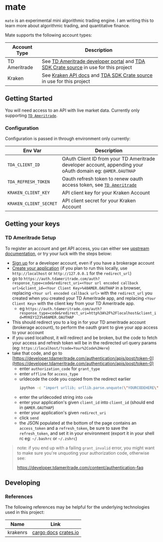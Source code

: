 # mate

`mate` is an experimental mini algorithmic trading engine. I am writing this to learn more about algorithmic trading, and quantitative finance.

Mate supports the following account types:

| Account Type  | Description                                                                                                                                                                |
| ------------- | -------------------------------------------------------------------------------------------------------------------------------------------------------------------------- |
| TD Ameritrade | See [TD Ameritrade developer portal](https://developer.tdameritrade.com/user) and [TDA SDK Crate source](https://github.com/rideron89/tda-sdk-rs/) in use for this project |
| Kraken        | See [Kraken API docs](https://docs.kraken.com/rest/#section/Authentication) and [TDA SDK Crate source](https://github.com/rideron89/tda-sdk-rs/) in use for this project   |

## Getting Started

You will need access to an API with live market data. Currently only supporting [`TD Ameritrade`](#TD-Ameritrade-Setup).

### Configuration

Configuration is passed in through environment only currently:

| Env Var                | Description                                                                                                |
| ---------------------- | ---------------------------------------------------------------------------------------------------------- |
| `TDA_CLIENT_ID`        | OAuth Client ID from your TD Ameritrade developer account, appending your oAuth domain eg: `@AMER.OAUTHAP` |
| `TDA_REFRESH_TOKEN`    | Oauth refresh token to renew oauth access token, see [`TD Ameritrade`](#TD-Ameritrade-Setup)               |
| `KRAKEN_CLIENT_KEY`    | API client key for your Kraken Account                                                                     |
| `KRAKEN_CLIENT_SECRET` | API client secret for your Kraken Account                                                                  |

## Getting your keys

### TD Ameritrade Setup

To register an account and get API access, you can either see [upstream documentation](https://developer.tdameritrade.com/content/getting-started#createAccount), or try your luck with the steps below:

- [Sign up](https://developer.tdameritrade.com/user/register) for a developer account, even if you have a brokerage account
- [Create your application](https://developer.tdameritrade.com/user/me/apps/add) (if you plan to run this locally, use `http://localhost` or `http://127.0.0.1` for the `redirect_url`)
- go to `https://auth.tdameritrade.com/auth?response_type=code&redirect_uri=<Your url encoded callback url>&client_id=<Your Client Key>%40AMER.OAUTHAP` in a browser, replacing `<Your url encoded callback url>` with the `redirect_url` you created when you created your TD Ameritrade app, and replacing `<Your Client Key>` with the client key from your TD Ameritrade app.
  - eg `https://auth.tdameritrade.com/auth?response_type=code&redirect_uri=http%3A%2F%2Flocalhost&client_id=MYKEY123%40AMER.OAUTHAP`
- This should redirect you to a log in for your TD ameritrade account (brokerage account), to perform the oauth grant to give your app access to your account
- if you used localhost, it will redirect and be broken, but the code to fetch your access and refresh token will be in the redirected url query params (eg: `https://localhost/?code=Your%2Code%2Here`)
- take that code, and go to [https://developer.tdameritrade.com/authentication/apis/post/token-0](https://developer.tdameritrade.com/authentication/apis/post/token-0)
  - enter `authorization_code` for `grant_type`
  - enter `offline` for `access_type`
  - urldecode the code you copied from the redirect earlier
    ```sh
    ipython -c "import urllib; urllib.parse.unquote(\"YOURCODEHERE\")"
    ```
  - enter the urldecoded string into `code`
  - enter your application's given `client_id` into `client_id` (should end in `@AMER.OAUTHAP`)
  - enter your application's given `redirect_uri`
  - click `send`
  - the JSON populated at the bottom of the page contains an `access_token` and a `refresh_token`, be sure to save the `refresh_token`, and set it in your environment (export it in your shell rc eg: `~/.bashrc` or `~/.zshrc`)

> note: if you end up with a failing `grant_invalid` error, you might want to make sure you're unquoting your authorization code, otherwise see:
>
> https://developer.tdameritrade.com/content/authentication-faq

## Developing

### References

The following references may be helpful for the underlying technologies used in this project:

| Name     | Link                                                                                                  |
| -------- | ----------------------------------------------------------------------------------------------------- |
| krakenrs | [cargo docs](https://docs.rs/krakenrs/5.2.2/krakenrs/) [crates.io](https://crates.io/crates/krakenrs) |
